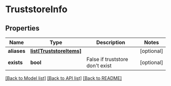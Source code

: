 # TruststoreInfo

## Properties
Name | Type | Description | Notes
------------ | ------------- | ------------- | -------------
**aliases** | [**list[TruststoreItems]**](TruststoreItems.md) |  | [optional] 
**exists** | **bool** | False if truststore don&#39;t exist | [optional] 

[[Back to Model list]](../README.md#documentation-for-models) [[Back to API list]](../README.md#documentation-for-api-endpoints) [[Back to README]](../README.md)


